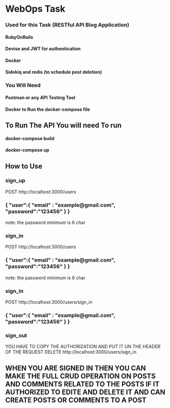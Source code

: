 <h1>   WebOps Task   </h1>
  <h3>Used for this Task (RESTful API Blog Application)</h3>
  <h4>RubyOnRails</h4>
  <h4> Devise and JWT for authentication </h4>
  <h4>Docker</h4>
  <h4>Sidekiq and redis (to schedule post deletion) </h4>

  <h3>You Will Need</h3>
  <h4>Postman or any API Testing Tool</h4>
  <h4>Docker to Run the docker-compose file</h4>

  <h2>To Run The API You will need To run </h2>
  <h4>docker-compose build</h4>
  <h4>docker-compose up</h4>
 
  
<h2>How to Use</h2>

<h3>sign_up</h3>

POST http://localhost:3000/users
<h3>
{
  "user":{
        "email" : "example@gmail.com",
        "password":"123456"
    }
}
 
</h3>
note: the password minimum is 6 char


<h3>sign_in</h3>

POST http://localhost:3000/users
<h3>
{
  "user":{
        "email" : "example@gmail.com",
        "password":"123456"
    }
}
 
</h3>
note: the password minimum is 6 char


<h3>sign_in</h3>

POST http://localhost:3000/users/sign_in
<h3>
{
  "user":{
        "email" : "example@gmail.com",
        "password":"123456"
    }
}
 
</h3>


<h3>sign_out</h3>
YOU HAVE TO COPY THE AUTHORIZATION
AND PUT IT UN THE HEADER OF THE REQUEST
DELETE http://localhost:3000/users/sign_in




<H2>WHEN YOU ARE SIGNED IN THEN YOU CAN MAKE THE FULL CRUD OPERATION ON POSTS AND COMMENTS RELATED TO THE POSTS IF IT AUTHORIZED TO EDITE AND DELETE IT AND CAN CREATE POSTS OR COMMENTS TO A POST</H2>




